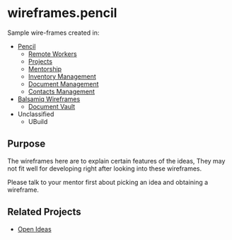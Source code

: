 # wireframes.pencil
Sample wire-frames created in:
- [Pencil](https://pencil.evolus.vn/)
  - [Remote Workers](pencil/remote-workers/)
  - [Projects](pencil/projects-management/)
  - [Mentorship](pencil/mentorship/)
  - [Inventory Management](pencil/inventory-management/)
  - [Document Management](pencil/document-management/)
  - [Contacts Management](pencil/contacts-management/)
- [Balsamiq Wireframes](https://balsamiq.com/)
  - [Document Vault](balsamiq/document-vault/readme.md)
- Unclassified
  - UBuild

## Purpose
The wireframes here are to explain certain features of the ideas,
They may not fit well for developing right after looking into these wireframes.

Please talk to your mentor first about picking an idea and obtaining a wireframe.

## Related Projects
- [Open Ideas](https://github.com/anytizer/open-ideas)
